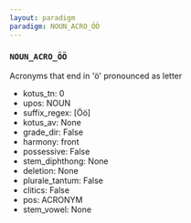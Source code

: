 ```yaml
---
layout: paradigm
paradigm: NOUN_ACRO_ÖÖ
---
```

### ` NOUN_ACRO_ÖÖ `

Acronyms that end in 'ö' pronounced as letter
* kotus_tn: 0
* upos: NOUN
* suffix_regex: [Öö]
* kotus_av: None
* grade_dir: False
* harmony: front
* possessive: False
* stem_diphthong: None
* deletion: None
* plurale_tantum: False
* clitics: False
* pos: ACRONYM
* stem_vowel: None
